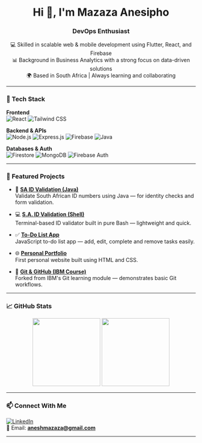<h1 align="center">Hi 👋, I'm Mazaza Anesipho</h1>
<h3 align="center"> DevOps Enthusiast </h3>

<p align="center">
  💻 Skilled in scalable web & mobile development using Flutter, React, and Firebase<br>
  📊 Background in Business Analytics with a strong focus on data-driven solutions<br>
  🌍 Based in South Africa | Always learning and collaborating
</p>

---

### 🧰 Tech Stack

**Frontend**  
![React](https://img.shields.io/badge/-React-61DAFB?style=flat&logo=react)
![Tailwind CSS](https://img.shields.io/badge/-TailwindCSS-38B2AC?style=flat&logo=tailwind-css)

**Backend & APIs**  
![Node.js](https://img.shields.io/badge/-Node.js-339933?style=flat&logo=node.js)
![Express.js](https://img.shields.io/badge/-Express-black?style=flat&logo=express)
![Firebase](https://img.shields.io/badge/-Firebase-FFCA28?style=flat&logo=firebase)
![Java](https://img.shields.io/badge/-Java-007396?style=flat&logo=java)

**Databases & Auth**  
![Firestore](https://img.shields.io/badge/-Firestore-orange?style=flat&logo=firebase)
![MongoDB](https://img.shields.io/badge/-MongoDB-47A248?style=flat&logo=mongodb)
![Firebase Auth](https://img.shields.io/badge/-Firebase_Auth-FFCA28?style=flat&logo=firebase)

---

### 🚀 Featured Projects

- 🔐 [**SA ID Validation (Java)**](https://github.com/Anesipho-Mazaza/sa-id-validation)  
  Validate South African ID numbers using Java — for identity checks and form validation.

- 💻 [**S.A. ID Validation (Shell)**](https://github.com/Anesipho-Mazaza/S.A.ID-Validation)  
  Terminal-based ID validator built in pure Bash — lightweight and quick.

- ✅ [**To-Do List App**](https://github.com/Anesipho-Mazaza/Mazaza-Anesipho-To-Do-List)  
  JavaScript to-do list app — add, edit, complete and remove tasks easily.

- 🌐 [**Personal Portfolio**](https://github.com/Anesipho-Mazaza/Anesipho-portfolio)  
  First personal website built using HTML and CSS.

- 🧪 [**Git & GitHub (IBM Course)**](https://github.com/Anesipho-Mazaza/jbbmo-Introduction-to-Git-and-GitHub)  
  Forked from IBM's Git learning module — demonstrates basic Git workflows.

---

### 📈 GitHub Stats

<p align="center">
  <img src="https://github-readme-stats.vercel.app/api?username=Anesipho-Mazaza&show_icons=true&theme=default&count_private=true" height="180" />
  <img src="https://github-readme-stats.vercel.app/api/top-langs/?username=Anesipho-Mazaza&layout=compact&langs_count=10" height="180"/>
</p>

---

### 📫 Connect With Me

[![LinkedIn](https://img.shields.io/badge/-LinkedIn-blue?style=flat&logo=linkedin)](https://www.linkedin.com/in/anesipho-mazaza-19a020265/)  
📧 Email: **aneshmazaza@gmail.com**

---

<!--
🌱 Currently learning: TypeScript, DevOps CI/CD pipelines
⚡ Fun fact: I love building things from scratch and seeing them scale!
-->

